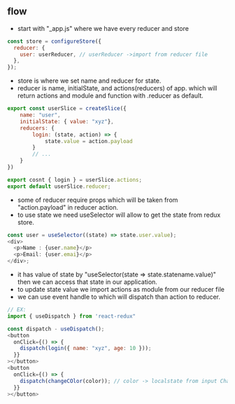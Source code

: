 ## flow

- start with "\_app.js" where we have every reducer and store

```js
const store = configureStore({
  reducer: {
    user: userReducer, // userReducer ->import from reducer file
  },
});
```

- store is where we set name and reducer for state.
- reducer is name, initialState, and actions(reducers) of app. which will return actions and module and function with .reducer as default.

```js
export const userSlice = createSlice({
    name: "user",
    initialState: { value: "xyz"},
    reducers: {
        login: (state, action) => {
            state.value = action.payload
        }
        // ...
    }
})

export cosnt { login } = userSlice.actions;
export default userSlice.reducer;
```

- some of reducer require props which will be taken from "action.payload" in reducer action.
- to use state we need useSelector will allow to get the state from redux store.

```js
const user = useSelector((state) => state.user.value);
<div>
  <p>Name : {user.name}</p>
  <p>Email: {user.emai}</p>
</div>;
```

- it has value of state by "useSelector(state => state.statename.value)" then we can access that state in our application.
- to update state value we import actions as module from our reducer file
- we can use event handle to which will dispatch than action to reducer.

```js
// EX:
import { useDispatch } from 'react-redux"

const dispatch - useDispatch();
<button
  onClick={() => {
    dispatch(login({ name: "xyz", age: 10 }));
  }}
></button>
<button
  onClick={() => {
    dispatch(changeCOlor(color)); // color -> localstate from input Change
  }}
></button>
```
